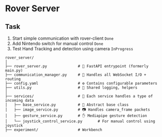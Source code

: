 # Rover Server


## Task
1. Start simple communication with rover-client `Done`
2. Add Nintendo switch for manual control `Done`
3. Test Hand Tracking and detection using camera `InProgress`


```
rover_server/
│
├── rover_server.py              # 🚀 FastAPI entrypoint (formerly main.py)
├── communication_manager.py     # 🔁 Handles all WebSocket I/O + routing
├── config.yaml                  # ⚙️ Contains configurable parameters
├── utils.py                     # 🧰 Shared logging, helpers
│
├── services/                    # 🧠 Each service handles a type of incoming data
│   ├── base_service.py          # 🔹 Abstract base class
│   ├── image_service.py         # 📷 Handles camera_frame packets
│   ├── gesture_service.py       # ✋ Mediapipe gesture detection
│   └── joystick_control_service.py       # For manual control using joystick
├── experiment/                  # Workbench
```

